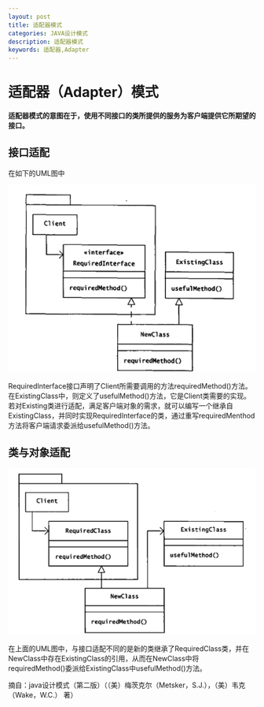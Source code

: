```yaml
---
layout: post
title: 适配器模式
categories: JAVA设计模式
description: 适配器模式
keywords: 适配器,Adapter
---
```


# 适配器（Adapter）模式

**适配器模式的意图在于，使用不同接口的类所提供的服务为客户端提供它所期望的接口。**

## 接口适配

在如下的UML图中

![](/images/posts/design_pattern/adapter_1.png)

RequiredInterface接口声明了Client所需要调用的方法requiredMethod()方法。在ExistingClass中，则定义了usefulMethod()方法，它是Client类需要的实现。若对Existing类进行适配，满足客户端对象的需求，就可以编写一个继承自ExistingClass，并同时实现RequiredInterface的类，通过重写requiredMenthod方法将客户端请求委派给usefulMethod()方法。

## 类与对象适配

![](/images/posts/design_pattern/adapter_2.png)

在上面的UML图中，与接口适配不同的是新的类继承了RequiredClass类，并在NewClass中存在ExistingClass的引用，从而在NewClass中将requiredMethod()委派给ExistingClass中usefulMethod()方法。


















摘自：java设计模式（第二版）（（美）梅茨克尔（Metsker，S.J.），（美）韦克（Wake，W.C.） 著）
